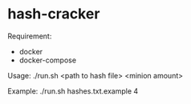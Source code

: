 # hash-cracker

Requirement:
- docker
- docker-compose

Usage:
./run.sh \<path to hash file> \<minion amount>

Example:
./run.sh hashes.txt.example 4

